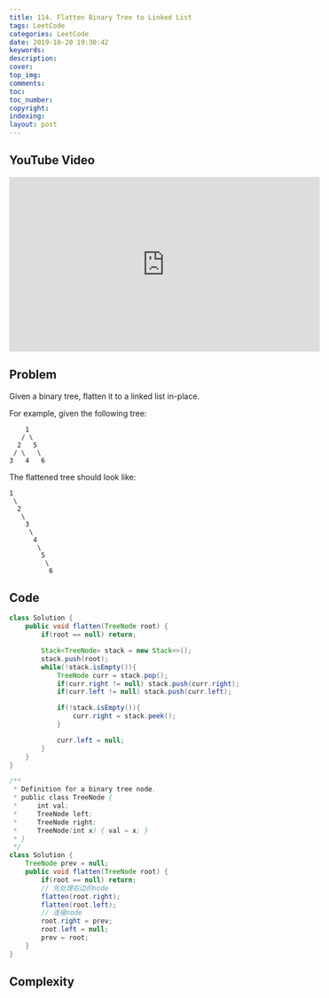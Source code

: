 ```yaml
---
title: 114. Flatten Binary Tree to Linked List
tags: LeetCode
categories: LeetCode
date: 2019-10-20 19:30:42
keywords:
description:
cover:
top_img:
comments:
toc:
toc_number:
copyright:
indexing:
layout: post
---
```


## YouTube Video

<iframe width="560" height="315" src="https://www.youtube.com/embed/v2ob-ek9TgE" frameborder="0" allow="accelerometer; autoplay; encrypted-media; gyroscope; picture-in-picture" allowfullscreen></iframe>

## Problem

Given a binary tree, flatten it to a linked list in-place.

For example, given the following tree:

```
    1
   / \
  2   5
 / \   \
3   4   6
```

The flattened tree should look like:

```
1
 \
  2
   \
    3
     \
      4
       \
        5
         \
          6
```

## Code

```java
class Solution {
    public void flatten(TreeNode root) {
        if(root == null) return;

        Stack<TreeNode> stack = new Stack<>();
        stack.push(root);
        while(!stack.isEmpty()){
            TreeNode curr = stack.pop();
            if(curr.right != null) stack.push(curr.right);
            if(curr.left != null) stack.push(curr.left);

            if(!stack.isEmpty()){
                curr.right = stack.peek();
            }

            curr.left = null;
        }
    }
}
```

```java
/**
 * Definition for a binary tree node.
 * public class TreeNode {
 *     int val;
 *     TreeNode left;
 *     TreeNode right;
 *     TreeNode(int x) { val = x; }
 * }
 */
class Solution {
    TreeNode prev = null;
    public void flatten(TreeNode root) {
        if(root == null) return;
        // 先处理右边的node
        flatten(root.right);
        flatten(root.left);
        // 连接node
        root.right = prev;
        root.left = null;
        prev = root;
    }
}
```

## Complexity
